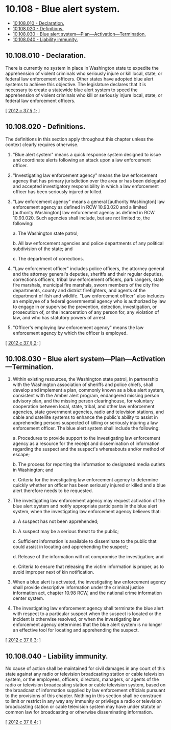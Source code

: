 # 10.108 - Blue alert system.
* [10.108.010 - Declaration.](#10108010---declaration)
* [10.108.020 - Definitions.](#10108020---definitions)
* [10.108.030 - Blue alert system—Plan—Activation—Termination.](#10108030---blue-alert-systemplanactivationtermination)
* [10.108.040 - Liability immunity.](#10108040---liability-immunity)
## 10.108.010 - Declaration.
There is currently no system in place in Washington state to expedite the apprehension of violent criminals who seriously injure or kill local, state, or federal law enforcement officers. Other states have adopted blue alert systems to achieve this objective. The legislature declares that it is necessary to create a statewide blue alert system to speed the apprehension of violent criminals who kill or seriously injure local, state, or federal law enforcement officers.

\[ [2012 c 37 § 1](http://lawfilesext.leg.wa.gov/biennium/2011-12/Pdf/Bills/Session%20Laws/House/1820-S.SL.pdf?cite=2012%20c%2037%20§%201); \]

## 10.108.020 - Definitions.
The definitions in this section apply throughout this chapter unless the context clearly requires otherwise.

1. "Blue alert system" means a quick response system designed to issue and coordinate alerts following an attack upon a law enforcement officer.

2. "Investigating law enforcement agency" means the law enforcement agency that has primary jurisdiction over the area or has been delegated and accepted investigatory responsibility in which a law enforcement officer has been seriously injured or killed.

3. "Law enforcement agency" means a general [authority Washington] law enforcement agency as defined in RCW 10.93.020 and a limited [authority Washington] law enforcement agency as defined in RCW 10.93.020. Such agencies shall include, but are not limited to, the following:

    a.  The Washington state patrol;

    b.  All law enforcement agencies and police departments of any political subdivision of the state; and

    c.  The department of corrections.

4. "Law enforcement officer" includes police officers, the attorney general and the attorney general's deputies, sheriffs and their regular deputies, corrections officers, tribal law enforcement officers, park rangers, state fire marshals, municipal fire marshals, sworn members of the city fire departments, county and district firefighters, and agents of the department of fish and wildlife. "Law enforcement officer" also includes an employee of a federal governmental agency who is authorized by law to engage in or supervise the prevention, detection, investigation, or prosecution of, or the incarceration of any person for, any violation of law, and who has statutory powers of arrest.

5. "Officer's employing law enforcement agency" means the law enforcement agency by which the officer is employed.

\[ [2012 c 37 § 2](http://lawfilesext.leg.wa.gov/biennium/2011-12/Pdf/Bills/Session%20Laws/House/1820-S.SL.pdf?cite=2012%20c%2037%20§%202); \]

## 10.108.030 - Blue alert system—Plan—Activation—Termination.
1. Within existing resources, the Washington state patrol, in partnership with the Washington association of sheriffs and police chiefs, shall develop and implement a plan, commonly known as a blue alert system, consistent with the Amber alert program, endangered missing person advisory plan, and the missing person clearinghouse, for voluntary cooperation between local, state, tribal, and other law enforcement agencies, state government agencies, radio and television stations, and cable and satellite systems to enhance the public's ability to assist in apprehending persons suspected of killing or seriously injuring a law enforcement officer. The blue alert system shall include the following:

    a.  Procedures to provide support to the investigating law enforcement agency as a resource for the receipt and dissemination of information regarding the suspect and the suspect's whereabouts and/or method of escape;

    b.  The process for reporting the information to designated media outlets in Washington; and

    c.  Criteria for the investigating law enforcement agency to determine quickly whether an officer has been seriously injured or killed and a blue alert therefore needs to be requested.

2. The investigating law enforcement agency may request activation of the blue alert system and notify appropriate participants in the blue alert system, when the investigating law enforcement agency believes that:

    a.  A suspect has not been apprehended;

    b.  A suspect may be a serious threat to the public;

    c.  Sufficient information is available to disseminate to the public that could assist in locating and apprehending the suspect;

    d.  Release of the information will not compromise the investigation; and

    e.  Criteria to ensure that releasing the victim information is proper, as to avoid improper next of kin notification.

3. When a blue alert is activated, the investigating law enforcement agency shall provide descriptive information under the criminal justice information act, chapter 10.98 RCW, and the national crime information center system.

4. The investigating law enforcement agency shall terminate the blue alert with respect to a particular suspect when the suspect is located or the incident is otherwise resolved, or when the investigating law enforcement agency determines that the blue alert system is no longer an effective tool for locating and apprehending the suspect.

\[ [2012 c 37 § 3](http://lawfilesext.leg.wa.gov/biennium/2011-12/Pdf/Bills/Session%20Laws/House/1820-S.SL.pdf?cite=2012%20c%2037%20§%203); \]

## 10.108.040 - Liability immunity.
No cause of action shall be maintained for civil damages in any court of this state against any radio or television broadcasting station or cable television system, or the employees, officers, directors, managers, or agents of the radio or television broadcasting station or cable television system, based on the broadcast of information supplied by law enforcement officials pursuant to the provisions of this chapter. Nothing in this section shall be construed to limit or restrict in any way any immunity or privilege a radio or television broadcasting station or cable television system may have under statute or common law for broadcasting or otherwise disseminating information.

\[ [2012 c 37 § 4](http://lawfilesext.leg.wa.gov/biennium/2011-12/Pdf/Bills/Session%20Laws/House/1820-S.SL.pdf?cite=2012%20c%2037%20§%204); \]


